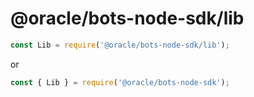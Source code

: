 # @oracle/bots-node-sdk/lib

```javascript
const Lib = require('@oracle/bots-node-sdk/lib');
```

or

```javascript
const { Lib } = require('@oracle/bots-node-sdk');
```